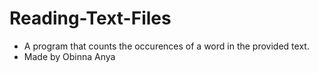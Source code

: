 # Reading-Text-Files
- A program that counts the occurences of a word in the provided text.
- Made by Obinna Anya
